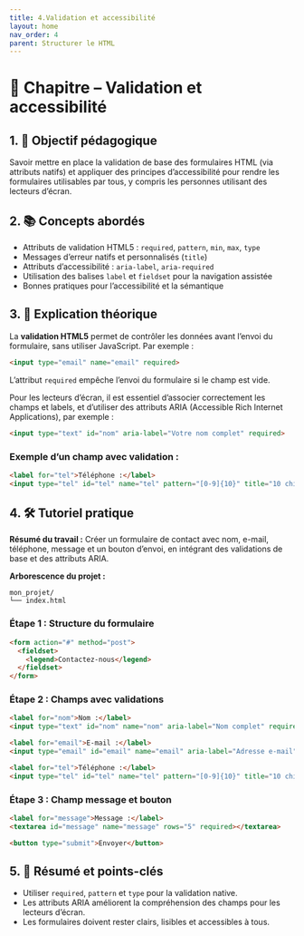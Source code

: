 ```yaml
---
title: 4.Validation et accessibilité
layout: home
nav_order: 4
parent: Structurer le HTML
---
```


# 📘 Chapitre – Validation et accessibilité

## 1. 🎯 Objectif pédagogique

Savoir mettre en place la validation de base des formulaires HTML (via attributs natifs) et appliquer des principes d’accessibilité pour rendre les formulaires utilisables par tous, y compris les personnes utilisant des lecteurs d’écran.

## 2. 📚 Concepts abordés

* Attributs de validation HTML5 : `required`, `pattern`, `min`, `max`, `type`
* Messages d’erreur natifs et personnalisés (`title`)
* Attributs d’accessibilité : `aria-label`, `aria-required`
* Utilisation des balises `label` et `fieldset` pour la navigation assistée
* Bonnes pratiques pour l’accessibilité et la sémantique

## 3. 🧠 Explication théorique

La **validation HTML5** permet de contrôler les données avant l’envoi du formulaire, sans utiliser JavaScript. Par exemple :

```html
<input type="email" name="email" required>
```

L’attribut `required` empêche l’envoi du formulaire si le champ est vide.

Pour les lecteurs d’écran, il est essentiel d’associer correctement les champs et labels, et d’utiliser des attributs ARIA (Accessible Rich Internet Applications), par exemple :

```html
<input type="text" id="nom" aria-label="Votre nom complet" required>
```

### Exemple d’un champ avec validation :

```html
<label for="tel">Téléphone :</label>
<input type="tel" id="tel" name="tel" pattern="[0-9]{10}" title="10 chiffres attendus" required>
```

## 4. 🛠 Tutoriel pratique

**Résumé du travail :**
Créer un formulaire de contact avec nom, e-mail, téléphone, message et un bouton d’envoi, en intégrant des validations de base et des attributs ARIA.

**Arborescence du projet :**

```
mon_projet/
└── index.html
```

### **Étape 1 : Structure du formulaire**

```html
<form action="#" method="post">
  <fieldset>
    <legend>Contactez-nous</legend>
  </fieldset>
</form>
```

### **Étape 2 : Champs avec validations**

```html
<label for="nom">Nom :</label>
<input type="text" id="nom" name="nom" aria-label="Nom complet" required>

<label for="email">E-mail :</label>
<input type="email" id="email" name="email" aria-label="Adresse e-mail" required>

<label for="tel">Téléphone :</label>
<input type="tel" id="tel" name="tel" pattern="[0-9]{10}" title="10 chiffres attendus" aria-label="Numéro de téléphone">
```

### **Étape 3 : Champ message et bouton**

```html
<label for="message">Message :</label>
<textarea id="message" name="message" rows="5" required></textarea>

<button type="submit">Envoyer</button>
```

## 5. 🧾 Résumé et points-clés

* Utiliser `required`, `pattern` et `type` pour la validation native.
* Les attributs ARIA améliorent la compréhension des champs pour les lecteurs d’écran.
* Les formulaires doivent rester clairs, lisibles et accessibles à tous.

